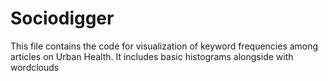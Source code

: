 # Sociodigger

This file contains the code for visualization of keyword frequencies among articles on Urban Health. It includes basic histograms alongside with wordclouds
